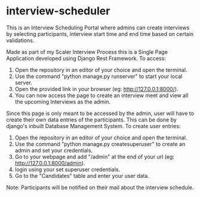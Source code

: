 # interview-scheduler
This is an Interview Scheduling Portal where admins can create interviews by selecting participants, interview start time and end time based on certain validations.

Made as part of my Scaler Interview Process this is a Single Page Application developed using Django Rest Framework.
To access:
1. Open the repository in an editor of your choice and open the terminal.
2. Use the command "python manage.py runserver" to start your local server.
3. Open the provided link in your browser (eg: http://127.0.0.1:8000/).
4. You can now access the page to create an interview meet and view all the upcoming Interviews as the admin.

Since this page is only meant to be accessed by the admin, user will have to create their own data entries of the participants. This can be done by django's inbuilt Database Management System.
To create user entries:
1. Open the repository in an editor of your choice and open the terminal.
2. Use the command "python manage.py createsuperuser" to create an admin and set your credentials.
3. Go to your webpage and add "/admin" at the end of your url (eg: http://127.0.0.1:8000/admin).
4. login using your set superuser credentials.
5. Go to the "Candidates" table and enter your user data.


Note: Participants will be notified on their mail about the interview schedule.
